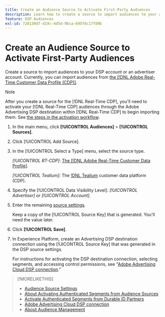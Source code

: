 ```yaml
---
title: Create an Audience Source to Activate First-Party Audiences
description: Learn how to create a source to import audiences to your account or an advertiser account.
feature: DSP Audiences
exl-id: 728130d7-d19c-4d5d-9bca-695f8c17f89b
---
```

# Create an Audience Source to Activate First-Party Audiences

<!-- Will this remain for admin users/Adobe Account Team users only? -->

Create a source to import audiences to your DSP account or an advertiser account. Currently, you can import audiences from [the [!DNL Adobe Real-Time Customer Data Profile (CDP)]](https://experienceleague.adobe.com/docs/experience-platform/rtcdp/overview.html).

>[!NOTE]
>
>After you create a source for the [!DNL Real-Time CDP], you'll need to activate your [!DNL Real-Time CDP] audiences through the Adobe Advertising DSP destination within [!DNL Real-Time CDP] to begin importing them. See [the steps in the activation workflow](source-about.md#workflow-sources-rtcdp).

1. In the main menu, click **[!UICONTROL Audiences]** > **[!UICONTROL Sources]**.

1. Click [!UICONTROL Add Source].

1. In the [!UICONTROL Select a Type] menu, select the source type.

   *[!UICONTROL RT-CDP]*: [The [!DNL Adobe Real-Time Customer Data Profile]](source-about.md).

   *[!UICONTROL Tealium]*: The [!DNL Tealium](source-about.md) customer data platform (CDP).

1. Specify the [!UICONTROL Data Visibility Level]: *[!UICONTROL Advertiser]* or *[!UICONTROL Account]*.

1. Enter the remaining [source settings](source-settings.md).

   Keep a copy of the [!UICONTROL Source Key] that is generated. You'll need the value later.

1. Click **[!UICONTROL Save]**.

1. In Experience Platform, create an Advertising DSP destination connection using the [!UICONTROL Source Key] that was generated in the DSP source settings.

   For instructions for activating the DSP destination connection, selecting segments, and accessing control permissions, see "[Adobe Advertising Cloud DSP connection](https://experienceleague.adobe.com/docs/experience-platform/destinations/catalog/advertising/adobe-advertising-cloud-connection.html)."

>[!MORELIKETHIS]
>
>* [Audience Source Settings](source-settings.md)
>* [About Activating Authenticated Segments from Audience Sources](source-about.md)
>* [Activate Authenticated Segments from Durable ID Partners](source-durable-id.md)<!-- title?-->
>* [Adobe Advertising Cloud DSP connection](https://experienceleague.adobe.com/docs/experience-platform/destinations/catalog/advertising/adobe-advertising-cloud-connection.html)
>* [About Audience Management](/help/dsp/audiences/audience-about.md)
